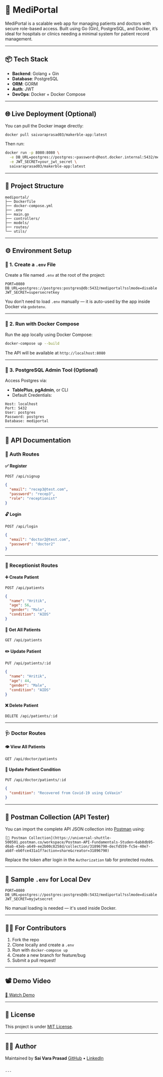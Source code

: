 
# 🏥 MediPortal

MediPortal is a scalable web app for managing patients and doctors with secure role-based access. Built using Go (Gin), PostgreSQL, and Docker, it’s ideal for hospitals or clinics needing a minimal system for patient record management.

---

## 📦 Tech Stack

- **Backend**: Golang + Gin
- **Database**: PostgreSQL
- **ORM**: GORM
- **Auth**: JWT
- **DevOps**: Docker + Docker Compose

---

## 🌐 Live Deployment (Optional)

You can pull the Docker image directly:

```bash
docker pull saivaraprasad03/makerble-app:latest
````

Then run:

```bash
docker run -p 8080:8080 \
  -e DB_URL=postgres://postgres:<password>@host.docker.internal:5432/mediportal?sslmode=disable \
  -e JWT_SECRET=your_jwt_secret \
  saivaraprasad03/makerble-app:latest
```

---

## 📁 Project Structure

```
mediportal/
├── Dockerfile
├── docker-compose.yml
├── .env
├── main.go
├── controllers/
├── models/
├── routes/
└── utils/
```

---

## ⚙️ Environment Setup

### 📄 1. Create a `.env` File

Create a file named `.env` at the root of the project:

```env
PORT=8080
DB_URL=postgres://postgres:postgres@db:5432/mediportal?sslmode=disable
JWT_SECRET=supersecretkey
```

You don’t need to load `.env` manually — it is auto-used by the app inside Docker via `godotenv`.

---

### 🐳 2. Run with Docker Compose

Run the app locally using Docker Compose:

```bash
docker-compose up --build
```

The API will be available at `http://localhost:8080`

---

### 🐘 3. PostgreSQL Admin Tool (Optional)

Access Postgres via:

* **TablePlus**, **pgAdmin**, or CLI
* Default Credentials:

```text
Host: localhost
Port: 5432
User: postgres
Password: postgres
Database: mediportal
```

---

## 🧪 API Documentation

### 🔐 Auth Routes

#### ✅ Register

`POST /api/signup`

```json
{
  "email": "recep3@test.com",
  "password": "recep3",
  "role": "receptionist"
}
```

#### 🔓 Login

`POST /api/login`

```json
{
  "email": "doctor2@test.com",
  "password": "doctor2"
}
```

---

### 👤 Receptionist Routes

#### ➕ Create Patient

`POST /api/patients`

```json
{
  "name": "Hritik",
  "age": 56,
  "gender": "Male",
  "condition": "AIDS"
}
```

#### 📄 Get All Patients

`GET /api/patients`

#### ✏️ Update Patient

`PUT /api/patients/:id`

```json
{
  "name": "Hritik",
  "age": 44,
  "gender": "Male",
  "condition": "AIDS"
}
```

#### ❌ Delete Patient

`DELETE /api/patients/:id`

---

### 🩺 Doctor Routes

#### 👁 View All Patients

`GET /api/doctor/patients`

#### 📝 Update Patient Condition

`PUT /api/doctor/patients/:id`

```json
{
  "condition": "Recovered from Covid-19 using CoVaxin"
}
```

---

## 🔁 Postman Collection (API Tester)

You can import the complete API JSON collection into [Postman](https://www.postman.com/) using:

```
[🔗 Postman Collection](https://universal-shuttle-500501.postman.co/workspace/Postman-API-Fundamentals-Studen~6ab8db95-d6ab-43eb-a649-ee2b00c8258d/collection/31896790-decfd559-fc5e-40e7-ab8f-eb0fce431a1f?action=share&creator=31896790)
```

Replace the token after login in the `Authorization` tab for protected routes.

---

## 🧾 Sample `.env` for Local Dev

```env
PORT=8080
DB_URL=postgres://postgres:postgres@db:5432/mediportal?sslmode=disable
JWT_SECRET=myjwtsecret
```

No manual loading is needed — it's used inside Docker.

---

## 👨‍💻 For Contributors

1. Fork the repo
2. Clone locally and create a `.env`
3. Run with `docker-compose up`
4. Create a new branch for feature/bug
5. Submit a pull request!

---

## 📽 Demo Video

[🔗 Watch Demo](https://example.com/video-demo) 

---

## 📄 License

This project is under [MIT License](LICENSE).

---

## 🙋‍♂️ Author

Maintained by **Sai Vara Prasad**
[GitHub](https://github.com/gsaivaraprasad123) • [LinkedIn](https://www.linkedin.com/in/sai-vara-prasad-gandhe-83056a278/)

```

---

```
